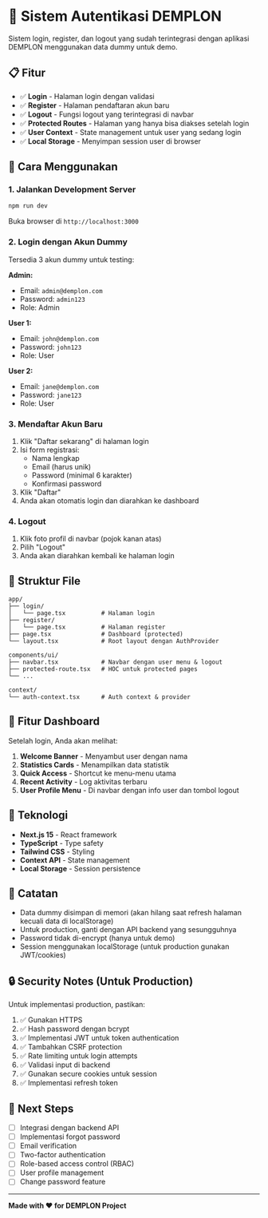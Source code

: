 # 🔐 Sistem Autentikasi DEMPLON

Sistem login, register, dan logout yang sudah terintegrasi dengan aplikasi DEMPLON menggunakan data dummy untuk demo.

## 📋 Fitur

- ✅ **Login** - Halaman login dengan validasi
- ✅ **Register** - Halaman pendaftaran akun baru
- ✅ **Logout** - Fungsi logout yang terintegrasi di navbar
- ✅ **Protected Routes** - Halaman yang hanya bisa diakses setelah login
- ✅ **User Context** - State management untuk user yang sedang login
- ✅ **Local Storage** - Menyimpan session user di browser

## 🚀 Cara Menggunakan

### 1. Jalankan Development Server

```bash
npm run dev
```

Buka browser di `http://localhost:3000`

### 2. Login dengan Akun Dummy

Tersedia 3 akun dummy untuk testing:

**Admin:**
- Email: `admin@demplon.com`
- Password: `admin123`
- Role: Admin

**User 1:**
- Email: `john@demplon.com`
- Password: `john123`
- Role: User

**User 2:**
- Email: `jane@demplon.com`
- Password: `jane123`
- Role: User

### 3. Mendaftar Akun Baru

1. Klik "Daftar sekarang" di halaman login
2. Isi form registrasi:
   - Nama lengkap
   - Email (harus unik)
   - Password (minimal 6 karakter)
   - Konfirmasi password
3. Klik "Daftar"
4. Anda akan otomatis login dan diarahkan ke dashboard

### 4. Logout

1. Klik foto profil di navbar (pojok kanan atas)
2. Pilih "Logout"
3. Anda akan diarahkan kembali ke halaman login

## 📁 Struktur File

```
app/
├── login/
│   └── page.tsx          # Halaman login
├── register/
│   └── page.tsx          # Halaman register
├── page.tsx              # Dashboard (protected)
└── layout.tsx            # Root layout dengan AuthProvider

components/ui/
├── navbar.tsx            # Navbar dengan user menu & logout
├── protected-route.tsx   # HOC untuk protected pages
└── ...

context/
└── auth-context.tsx      # Auth context & provider
```

## 🎨 Fitur Dashboard

Setelah login, Anda akan melihat:

1. **Welcome Banner** - Menyambut user dengan nama
2. **Statistics Cards** - Menampilkan data statistik
3. **Quick Access** - Shortcut ke menu-menu utama
4. **Recent Activity** - Log aktivitas terbaru
5. **User Profile Menu** - Di navbar dengan info user dan tombol logout

## 🔧 Teknologi

- **Next.js 15** - React framework
- **TypeScript** - Type safety
- **Tailwind CSS** - Styling
- **Context API** - State management
- **Local Storage** - Session persistence

## 📝 Catatan

- Data dummy disimpan di memori (akan hilang saat refresh halaman kecuali data di localStorage)
- Untuk production, ganti dengan API backend yang sesungguhnya
- Password tidak di-encrypt (hanya untuk demo)
- Session menggunakan localStorage (untuk production gunakan JWT/cookies)

## 🔒 Security Notes (Untuk Production)

Untuk implementasi production, pastikan:

1. ✅ Gunakan HTTPS
2. ✅ Hash password dengan bcrypt
3. ✅ Implementasi JWT untuk token authentication
4. ✅ Tambahkan CSRF protection
5. ✅ Rate limiting untuk login attempts
6. ✅ Validasi input di backend
7. ✅ Gunakan secure cookies untuk session
8. ✅ Implementasi refresh token

## 🎯 Next Steps

- [ ] Integrasi dengan backend API
- [ ] Implementasi forgot password
- [ ] Email verification
- [ ] Two-factor authentication
- [ ] Role-based access control (RBAC)
- [ ] User profile management
- [ ] Change password feature

---

**Made with ❤️ for DEMPLON Project**

